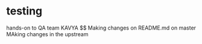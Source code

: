 # testing
hands-on to QA team
KAVYA $$ Making changes on README.md on master 
MAking changes in the upstream 
